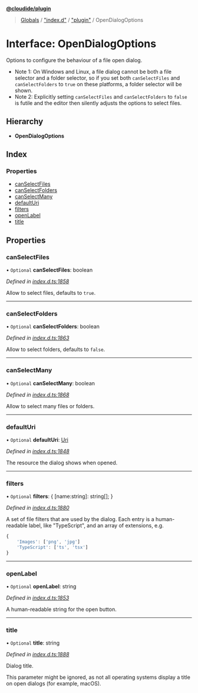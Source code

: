 **[@cloudide/plugin](../README.md)**

> [Globals](../README.md) / ["index.d"](../modules/_index_d_.md) / ["plugin"](../modules/_index_d_._plugin_.md) / OpenDialogOptions

# Interface: OpenDialogOptions

Options to configure the behaviour of a file open dialog.

* Note 1: On Windows and Linux, a file dialog cannot be both a file selector and a folder selector, so if you
set both `canSelectFiles` and `canSelectFolders` to `true` on these platforms, a folder selector will be shown.
* Note 2: Explicitly setting `canSelectFiles` and `canSelectFolders` to `false` is futile
and the editor then silently adjusts the options to select files.

## Hierarchy

* **OpenDialogOptions**

## Index

### Properties

* [canSelectFiles](_index_d_._plugin_.opendialogoptions.md#canselectfiles)
* [canSelectFolders](_index_d_._plugin_.opendialogoptions.md#canselectfolders)
* [canSelectMany](_index_d_._plugin_.opendialogoptions.md#canselectmany)
* [defaultUri](_index_d_._plugin_.opendialogoptions.md#defaulturi)
* [filters](_index_d_._plugin_.opendialogoptions.md#filters)
* [openLabel](_index_d_._plugin_.opendialogoptions.md#openlabel)
* [title](_index_d_._plugin_.opendialogoptions.md#title)

## Properties

### canSelectFiles

• `Optional` **canSelectFiles**: boolean

*Defined in [index.d.ts:1858](https://github.com/shuyaqian/cloudide-plugin-api/blob/6d83fa1/index.d.ts#L1858)*

Allow to select files, defaults to `true`.

___

### canSelectFolders

• `Optional` **canSelectFolders**: boolean

*Defined in [index.d.ts:1863](https://github.com/shuyaqian/cloudide-plugin-api/blob/6d83fa1/index.d.ts#L1863)*

Allow to select folders, defaults to `false`.

___

### canSelectMany

• `Optional` **canSelectMany**: boolean

*Defined in [index.d.ts:1868](https://github.com/shuyaqian/cloudide-plugin-api/blob/6d83fa1/index.d.ts#L1868)*

Allow to select many files or folders.

___

### defaultUri

• `Optional` **defaultUri**: [Uri](../classes/_index_d_._plugin_.uri.md)

*Defined in [index.d.ts:1848](https://github.com/shuyaqian/cloudide-plugin-api/blob/6d83fa1/index.d.ts#L1848)*

The resource the dialog shows when opened.

___

### filters

• `Optional` **filters**: { [name:string]: string[];  }

*Defined in [index.d.ts:1880](https://github.com/shuyaqian/cloudide-plugin-api/blob/6d83fa1/index.d.ts#L1880)*

A set of file filters that are used by the dialog. Each entry is a human-readable label,
like "TypeScript", and an array of extensions, e.g.
```ts
{
	'Images': ['png', 'jpg']
	'TypeScript': ['ts', 'tsx']
}
```

___

### openLabel

• `Optional` **openLabel**: string

*Defined in [index.d.ts:1853](https://github.com/shuyaqian/cloudide-plugin-api/blob/6d83fa1/index.d.ts#L1853)*

A human-readable string for the open button.

___

### title

• `Optional` **title**: string

*Defined in [index.d.ts:1888](https://github.com/shuyaqian/cloudide-plugin-api/blob/6d83fa1/index.d.ts#L1888)*

Dialog title.

This parameter might be ignored, as not all operating systems display a title on open dialogs
(for example, macOS).
